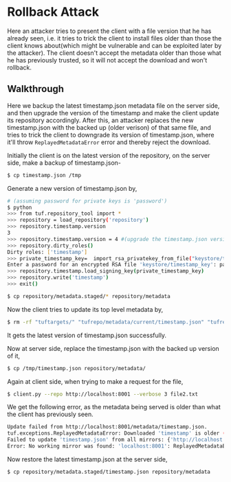 # Rollback Attack
Here an attacker tries to present the client with a file version that he has already seen, i.e. it tries to trick the client to install
files older than those the client knows about(which might be vulnerable and can be exploited later by the attacker). The client doesn't accept the metadata older than those what he has previously trusted, so it will not 
accept the download and won't rollback.

## Walkthrough
Here we backup the latest timestamp.json metadata file on the server side, and then upgrade the version of the timestamp and make the 
client update its repository accordingly. After this, an attacker replaces the new timestamp.json with the backed up (older verison) of that same file, 
and tries to trick the client to downgrade its version of timestamp.json, where it'll throw `ReplayedMetadataError` error and thereby reject the download.

Initially the client is on the latest version of the repository, on the server side, make a backup of timestamp.json-

```Bash
$ cp timestamp.json /tmp
```
Generate a new version of timestamp.json by,

```Bash
# (assuming password for private keys is 'password')
$ python
>>> from tuf.repository_tool import *
>>> repository = load_repository('repository')
>>> repository.timestamp.version
3
>>> repository.timestamp.version = 4 #(upgrade the timestamp.json version)
>>> repository.dirty_roles()
Dirty roles: ['timestamp']
>>> private_timestamp_key=  import_rsa_privatekey_from_file("keystore/timestamp_key")
Enter a password for an encrypted RSA file 'keystore/timestamp_key': password
>>> repository.timestamp.load_signing_key(private_timestamp_key)
>>> repository.write('timestamp')
>>> exit()
```
```Bash
$ cp repository/metadata.staged/* repository/metadata
```

Now the client tries to update its top level metadata by, 

```Bash
$ rm -rf "tuftargets/" "tufrepo/metadata/current/timestamp.json" "tufrepo/metadata/current/snapshot.json"
```
It gets the latest version of timestamp.json successfully.

Now at server side, replace the timestamp.json with the backed up version of it, 

```Bash
$ cp /tmp/timestamp.json repository/metadata/
```

Again at client side, when trying to make a request for the file, 

```Bash
$ client.py --repo http://localhost:8001 --verbose 3 file2.txt
```
We get the following error, as the metadata being served is older than what the client has previously seen.

```Bash
Update failed from http://localhost:8001/metadata/timestamp.json.
tuf.exceptions.ReplayedMetadataError: Downloaded 'timestamp' is older (2) than the version currently installed (4).
Failed to update 'timestamp.json' from all mirrors: {'http://localhost:8001/metadata/timestamp.json': ReplayedMetadataError()}
Error: No working mirror was found: 'localhost:8001': ReplayedMetadataError()
```

Now restore the latest timestamp.json at the server side, 

```Bash
$ cp repository/metadata.staged/timestamp.json repository/metadata
```
  
  
